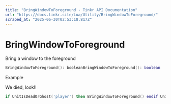 ```yaml
---
title: "BringWindowToForeground - Tinkr API Documentation"
url: "https://docs.tinkr.site/Lua/Utility/BringWindowToForeground/"
scraped_at: "2025-06-30T02:53:18.817Z"
---
```


# BringWindowToForeground

Bring a window to the foreground

```lua
BringWindowToForeground(): booleanBringWindowToForeground(): boolean
```

Example

We died, look!!

```lua
if UnitIsDeadOrGhost('player') then BringWindowToForeground() endif UnitIsDeadOrGhost('player') then BringWindowToForeground() end
```
